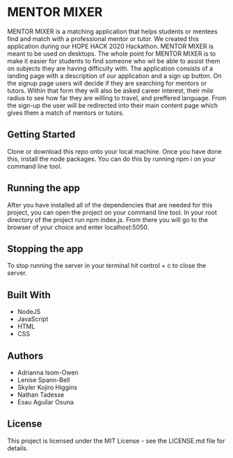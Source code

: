 # MENTOR MIXER
MENTOR MIXER is a matching application that helps students or mentees find and match with a professional mentor or tutor. We created this application during our HOPE HACK 2020 Hackathon. MENTOR MIXER is meant to be used on desktops. The whole point for MENTOR MIXER is to make it easier for students to find someone who wil be able to assist them on subjects they are having difficulty with. The application consists of a landing page with a description of our application and a sign up button. On the signup page users will decide if they are searching for mentors or tutors. Within that form they will also be asked career interest, their mile radius to see how far they are willing to travel, and preffered language. From the sign-up the user will be redirected into their main content page which gives them a match of mentors or tutors.

## Getting Started 
Clone or download this repo onto your local machine. Once you have done this, install the node packages. You can do this by running npm i on your command line tool.

## Running the app
After you have installed all of the dependencies that are needed for this project, you can open the project on your command line tool. In your root directory of the project run npm index.js. From there you will go to the browser of your choice and enter localhost:5050. 

## Stopping the app
To stop running the server in your terminal hit control + c to close the server.

## Built With 
* NodeJS
* JavaScript
* HTML 
* CSS

## Authors
* Adrianna Isom-Owen
* Lenise Spann-Bell 
* Skyler Kojiro Higgins 
* Nathan Tadesse
* Esau Aguilar Osuna 

## License
This project is licensed under the MIT License - see the LICENSE.md file for details.
